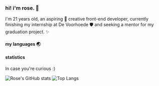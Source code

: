 ### hi! i'm rose. 👋

I'm 21 years old, an aspiring 🌱 creative front-end developer, currently finishing my internship at De Voorhoede 🛡️ and seeking a mentor for my graduation project. ✨

#### my languages 🌏
<!--
- 🧠 I’m currently learning ...
- 👯 I’m looking to collaborate on ...
- 🤔 I’m looking for help with ...
- 💬 Ask me about ...
- 📫 How to reach me: ...
- 😄 Pronouns: ...
- ⚡ Fun fact: ...
-->


#### statistics 
In case you're curious :)

![Rose's GitHub stats](https://github-readme-stats.vercel.app/api?username=rosemulazada&show_icons=true&theme=dracula)
![Top Langs](https://github-readme-stats.vercel.app/api/top-langs/?username=rosemulazada&size_weight=0.5&count_weight=0.5&theme=dracula&langs_count=7&layout=compact)
